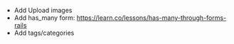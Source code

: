 - Add Upload images
- Add has_many form: https://learn.co/lessons/has-many-through-forms-rails
- Add tags/categories
